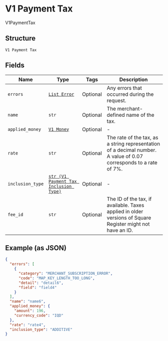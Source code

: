 
# V1 Payment Tax

V1PaymentTax

## Structure

`V1 Payment Tax`

## Fields

| Name | Type | Tags | Description |
|  --- | --- | --- | --- |
| `errors` | [`List Error`](../../doc/models/error.md) | Optional | Any errors that occurred during the request. |
| `name` | `str` | Optional | The merchant-defined name of the tax. |
| `applied_money` | [`V1 Money`](../../doc/models/v1-money.md) | Optional | - |
| `rate` | `str` | Optional | The rate of the tax, as a string representation of a decimal number. A value of 0.07 corresponds to a rate of 7%. |
| `inclusion_type` | [`str (V1 Payment Tax Inclusion Type)`](../../doc/models/v1-payment-tax-inclusion-type.md) | Optional | - |
| `fee_id` | `str` | Optional | The ID of the tax, if available. Taxes applied in older versions of Square Register might not have an ID. |

## Example (as JSON)

```json
{
  "errors": [
    {
      "category": "MERCHANT_SUBSCRIPTION_ERROR",
      "code": "MAP_KEY_LENGTH_TOO_LONG",
      "detail": "detail6",
      "field": "field4"
    }
  ],
  "name": "name6",
  "applied_money": {
    "amount": 196,
    "currency_code": "IQD"
  },
  "rate": "rate4",
  "inclusion_type": "ADDITIVE"
}
```

